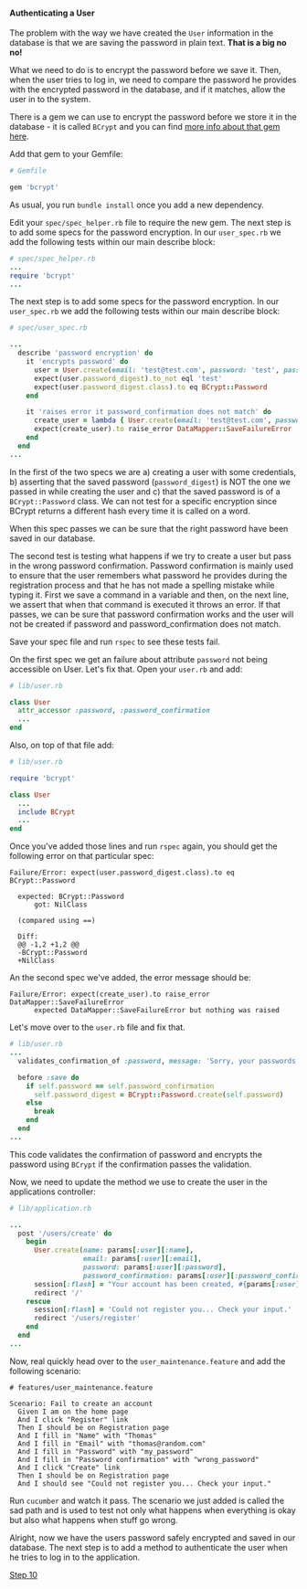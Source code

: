 #### Authenticating a User

The problem with the way we have created the `User` information in the database is that we are saving the password in plain text. **That is a big no no!**

What we need to do is to encrypt the password before we save it. Then, when the user tries to log in, we need to compare the password he provides with the encrypted password in the database, and if it matches, allow the user in to the system.

There is a gem we can use to encrypt the password before we store it in the database - it is called `BCrypt` and you can find [more info about that gem here](https://github.com/codahale/bcrypt-ruby).

Add that gem to your Gemfile:

```ruby
# Gemfile

gem 'bcrypt'
```

As usual, you run `bundle install` once you add a new dependency.

Edit your `spec/spec_helper.rb` file to require the new gem.
The next step is to add some specs for the password encryption. In our `user_spec.rb` we add the following tests within our main describe block:

```ruby
# spec/spec_helper.rb
...
require 'bcrypt'
...
```

The next step is to add some specs for the password encryption. In our `user_spec.rb` we add the following tests within our main describe block:

```ruby
# spec/user_spec.rb

...
  describe 'password encryption' do
    it 'encrypts password' do
      user = User.create(email: 'test@test.com', password: 'test', password_confirmation: 'test')
      expect(user.password_digest).to_not eql 'test'
      expect(user.password_digest.class).to eq BCrypt::Password
    end

    it 'raises error it password_confirmation does not match' do
      create_user = lambda { User.create(email: 'test@test.com', password: 'test', password_confirmation: 'wrong-test') }
      expect(create_user).to raise_error DataMapper::SaveFailureError
    end
  end
...
```

In the first of the two specs we are a) creating a user with some credentials, b) asserting that the saved password (`password_digest`) is NOT the one we passed in while creating the user and
c) that the saved password is of a `BCrypt::Password` class. We can not test for a specific encryption since BCrypt returns a different hash every time it is called on a word.

When this spec passes we can be sure that the right password have been saved in our database.

The second test is testing what happens if we try to create a user but pass in the wrong password confirmation. Password confirmation is mainly used to ensure that the user remembers what password he provides during the registration process and that he has not made a spelling mistake while typing it.
First we save a command in a variable and then, on the next line, we assert that when that command is executed it throws an error. If that passes, we can be sure that
password confirmation works and the user will not be created if password and password_confirmation does not match.

Save your spec file and run `rspec` to see these tests fail.

On the first spec we get an failure about attribute `password` not being accessible on User. Let's fix that. Open your `user.rb` and add:

```ruby
# lib/user.rb

class User
  attr_accessor :password, :password_confirmation
  ...
end
```

Also, on top of that file add:

```ruby
# lib/user.rb

require 'bcrypt'

class User
  ...
  include BCrypt
  ...
end
```

Once you've added those lines and run `rspec` again, you should get the following error on that particular spec:

```
Failure/Error: expect(user.password_digest.class).to eq BCrypt::Password

  expected: BCrypt::Password
      got: NilClass

  (compared using ==)

  Diff:
  @@ -1,2 +1,2 @@
  -BCrypt::Password
  +NilClass
```

An the second spec we've added, the error message should be:

```
Failure/Error: expect(create_user).to raise_error DataMapper::SaveFailureError
      expected DataMapper::SaveFailureError but nothing was raised
```

Let's move over to the `user.rb` file and fix that.

```ruby
# lib/user.rb
...
  validates_confirmation_of :password, message: 'Sorry, your passwords don\'t match'

  before :save do
    if self.password == self.password_confirmation
      self.password_digest = BCrypt::Password.create(self.password)
    else
      break
    end
  end
...
```

This code validates the confirmation of password and encrypts the password using `BCrypt` if the confirmation passes the validation.

Now, we need to update the method we use to create the user in the applications controller:

```ruby
# lib/application.rb

...
  post '/users/create' do
    begin
      User.create(name: params[:user][:name],
                  email: params[:user][:email],
                  password: params[:user][:password],
                  password_confirmation: params[:user][:password_confirmation])
      session[:flash] = "Your account has been created, #{params[:user][:name]}"
      redirect '/'
    rescue
      session[:flash] = 'Could not register you... Check your input.'
      redirect '/users/register'
    end
  end
...
```

Now, real quickly head over to the `user_maintenance.feature` and add the following scenario:

```gherkin
# features/user_maintenance.feature

Scenario: Fail to create an account
  Given I am on the home page
  And I click "Register" link
  Then I should be on Registration page
  And I fill in "Name" with "Thomas"
  And I fill in "Email" with "thomas@random.com"
  And I fill in "Password" with "my_password"
  And I fill in "Password confirmation" with "wrong_password"
  And I click "Create" link
  Then I should be on Registration page
  And I should see "Could not register you... Check your input."
```

Run `cucumber` and watch it pass. The scenario we just added is called the sad path and is used to test not only what happens when everything is okay but also what happens when stuff go wrong.

Alright, now we have the users password safely encrypted and saved in our database. The next step is to add a method to authenticate the user when he tries to log in to the application.

[Step 10](step10.md)

